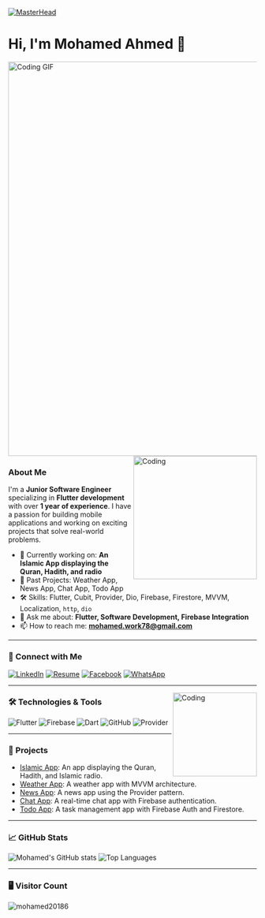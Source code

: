 [![MasterHead](https://1.bp.blogspot.com/-7A4WynwLsMw/XbBpCXG8fHI/AAAAAAAAMt4/uOa1bpLskYgrwGbllhSu2SDj_Mig8SXJQCLcBGAsYHQ/s1600/2000600px.gif)](https://rishavchanda.io)
# Hi, I'm Mohamed Ahmed 👋

<img src="https://miro.medium.com/v2/resize:fit:1400/0*IjwqslkWZDHTMK9Y.gif" alt="Coding GIF" width="800"/>
<img align="right" alt="Coding" width="250" src="https://cdn.dribbble.com/users/1162077/screenshots/3848914/programmer.gif">

### About Me
I'm a **Junior Software Engineer** specializing in **Flutter development** with over **1 year of experience**. I have a passion for building mobile applications and working on exciting projects that solve real-world problems.

- 🌱 Currently working on: **An Islamic App displaying the Quran, Hadith, and radio**
- 🔭 Past Projects: Weather App, News App, Chat App, Todo App
- 🛠️ Skills: Flutter, Cubit, Provider, Dio, Firebase, Firestore, MVVM, Localization, `http`, `dio`
- 💬 Ask me about: **Flutter, Software Development, Firebase Integration**
- 📫 How to reach me: **[mohamed.work78@gmail.com](mailto:mohamed.work78@gmail.com)**

---

### 🔗 Connect with Me

[![LinkedIn](https://img.shields.io/badge/LinkedIn-blue?style=for-the-badge&logo=linkedin&logoColor=white)](https://www.linkedin.com/in/mohamed-ahmed-96b58324a/)
[![Resume](https://img.shields.io/badge/Resume-CV-orange?style=for-the-badge&logo=adobeacrobatreader&logoColor=white)](https://drive.google.com/file/d/1rSlqM2uxn--Wnvf0JHl8jn0V8PnLuwzu/view?usp=sharing)
[![Facebook](https://img.shields.io/badge/Facebook-1877F2?style=for-the-badge&logo=facebook&logoColor=white)](https://www.facebook.com/Rahim22/)
[![WhatsApp](https://img.shields.io/badge/WhatsApp-25D366?style=for-the-badge&logo=whatsapp&logoColor=white)](https://wa.me/+20109871978)

---
<img align="right" alt="Coding" width="170" src="https://media.tenor.com/CzdMW7wnLn8AAAAM/coding.gif">

### 🛠️ Technologies & Tools

![Flutter](https://img.shields.io/badge/Flutter-02569B?style=for-the-badge&logo=flutter&logoColor=white)
![Firebase](https://img.shields.io/badge/Firebase-FFCA28?style=for-the-badge&logo=firebase&logoColor=white)
![Dart](https://img.shields.io/badge/Dart-0175C2?style=for-the-badge&logo=dart&logoColor=white)
![GitHub](https://img.shields.io/badge/GitHub-181717?style=for-the-badge&logo=github&logoColor=white)
![Provider](https://img.shields.io/badge/Provider-FFCA28?style=for-the-badge&logo=provider&logoColor=white)

---

### 📂 Projects

- [Islamic App](https://github.com/Mohamed20186/islami_app): An app displaying the Quran, Hadith, and Islamic radio.
- [Weather App](https://github.com/Mohamed20186/weather_app): A weather app with MVVM architecture.
- [News App](https://github.com/Mohamed20186/newss_app): A news app using the Provider pattern.
- [Chat App](https://github.com/Mohamed20186/chat_app): A real-time chat app with Firebase authentication.
- [Todo App](https://github.com/Mohamed20186/todo_app): A task management app with Firebase Auth and Firestore.

---

### 📈 GitHub Stats

![Mohamed's GitHub stats](https://github-readme-stats.vercel.app/api?username=Mohamed20186&show_icons=true&theme=radical)
![Top Languages](https://github-readme-stats.vercel.app/api/top-langs/?username=Mohamed20186&layout=compact)

---

### 🖥️ Visitor Count
<p align="left"> <img src="https://komarev.com/ghpvc/?username=mohamed20186&label=Profile%20views&color=0e75b6&style=flat" alt="mohamed20186" /> </p>
